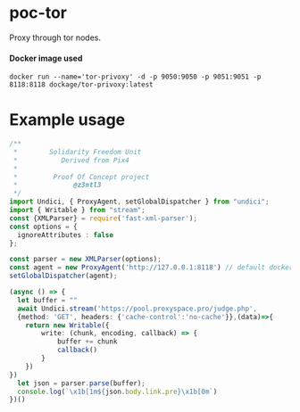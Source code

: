 # poc-tor
Proxy through tor nodes.

#### Docker image used
``docker run --name='tor-privoxy' -d -p 9050:9050 -p 9051:9051 -p 8118:8118 dockage/tor-privoxy:latest``

# Example usage
```ts
/**
 *        Solidarity Freedom Unit
 *           Derived from Pix4
 *  
 *         Proof Of Concept project
 *              @z3ntl3
 */
import Undici, { ProxyAgent, setGlobalDispatcher } from "undici";
import { Writable } from "stream";
const {XMLParser} = require('fast-xml-parser');
const options = {
  ignoreAttributes : false
};

const parser = new XMLParser(options);
const agent = new ProxyAgent('http://127.0.0.1:8118') // default docker image env port
setGlobalDispatcher(agent);

(async () => {
  let buffer = ""
  await Undici.stream('https://pool.proxyspace.pro/judge.php', 
  {method: 'GET', headers: {'cache-control':'no-cache'}},(data)=>{ 
    return new Writable({
        write: (chunk, encoding, callback) => {
            buffer += chunk
            callback()
        }
    })
})
  let json = parser.parse(buffer);
  console.log(`\x1b[1m${json.body.link.pre}\x1b[0m`)
})()
```
